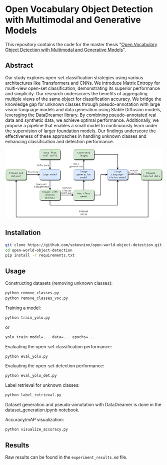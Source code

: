 
# Open Vocabulary Object Detection with Multimodal and Generative Models

This repository contains the code for the master thesis "[Open Vocabulary Object Detection with Multimodal and Generative Models](https://dspace.cvut.cz/handle/10467/114813?locale-attribute=en)".

## Abstract

Our study explores open-set classification strategies using various architectures like Transformers and CNNs. We introduce Matrix Entropy for multi-view open-set classification, demonstrating its superior performance and simplicity. Our research underscores the benefits of aggregating multiple views of the same object for classification accuracy. We bridge the knowledge gap for unknown classes through pseudo-annotation with large vision-language models and data generation using Stable Diffusion models, leveraging the DataDreamer library. By combining pseudo-annotated real data and synthetic data, we achieve optimal performance. Additionally, we propose a pipeline that enables a small model to continuously learn under the supervision of larger foundation models. Our findings underscore the effectiveness of these approaches in handling unknown classes and enhancing classification and detection performance.

![Pipeline](approach_pipeline.png)

## Installation

```bash
git clone https://github.com/sokovninn/open-world-object-detection.git
cd open-world-object-detection
pip install -r requirements.txt
```

## Usage

Constructing datasets (removing unknown classes):

```bash
python remove_classes.py
python remove_classes_voc.py
```

Training a model:

```bash
python train_yolo.py
```
or 
```bash
yolo train model=... data=... epochs=...
```

Evaluating the open-set classification performance:

```bash
python eval_yolo.py
```

Evaluating the open-set detection performance:

```bash
python eval_yolo_det.py
```

Label retrieval for unknown classes:

```bash
python label_retrieval.py
```

Dataset generation and pseudo-annotation with DataDreamer is done in the dataset_generation.ipynb notebook.


Accuracy/mAP visualization:

```bash
python visualize_accuracy.py
```

## Results

Raw results can be found in the `experiment_results.md` file.


